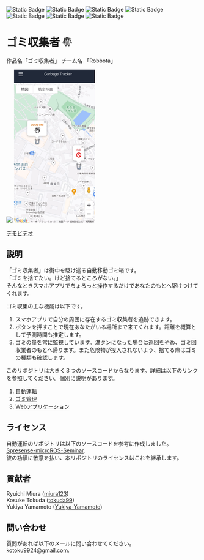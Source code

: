 ![Static Badge](https://img.shields.io/badge/Sony-Spresense-blue)
![Static Badge](https://img.shields.io/badge/ROS2-humble-blue)
![Static Badge](https://img.shields.io/badge/Nextjs-13-%23fff)
![Static Badge](https://img.shields.io/badge/ELTLES-%231d76db)
![Static Badge](https://img.shields.io/badge/LTE-%23fbca04)
![Static Badge](https://img.shields.io/badge/supabase-1.110.1-%230e8a16)
![Static Badge](https://img.shields.io/badge/Build-passing-%23brightgreen)

# ゴミ収集者 <img src="docs/logo.png" height="25">
作品名「ゴミ収集者」 チーム名 「Robbota」 

<img src="docs/garbage-tracker.png" height="400"> <img src="docs/app.png" height="400">

[デモビデオ]()

## 説明

「ゴミ収集者」は街中を駆け巡る自動移動ゴミ箱です。<br>「ゴミを捨てたい。けど捨てるところがない。」<br>
そんなときスマホアプリでちょろっと操作するだけであなたのもとへ駆けつけてくれます。

ゴミ収集の主な機能は以下です。
1. スマホアプリで自分の周囲に存在するゴミ収集者を追跡できます。
2. ボタンを押すことで現在あなたがいる場所まで来てくれます。距離を概算として予測時間も推定します。
3. ゴミの量を常に監視しています。満タンになった場合は巡回をやめ、ゴミ回収業者のもとへ帰ります。また危険物が投入されないよう、捨てる際はゴミの種類も確認します。

このリポジトリは大きく３つのソースコードからなります。詳細は以下のリンクを参照してください。個別に説明があります。
1. [自動運転]()
2. [ゴミ管理]()
3. [Webアプリケーション]()

## ライセンス

自動運転のリポジトリは以下のソースコードを参考に作成しました。[Spresense-microROS-Seminar](https://github.com/TE-YoshinoriOota/Spresense-microROS-Seminar).<br>
彼の功績に敬意を払い、本リポジトリのライセンスはこれを継承します。

## 貢献者
Ryuichi Miura ([miura123](https://github.com/miura123))<br>
Kosuke Tokuda ([tokuda99](https://github.com/tokuda99))<br>
Yukiya Yamamoto ([Yukiya-Yamamoto](https://github.com/Yukiya-Yamamoto))

## 問い合わせ

質問があれば以下のメールに問い合わせてください。<br>
kotoku9924@gmail.com.